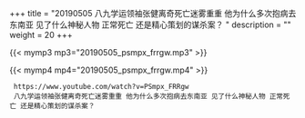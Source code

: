 +++
title = "20190505  八九学运领袖张健离奇死亡迷雾重重 他为什么多次抱病去东南亚 见了什么神秘人物 正常死亡 还是精心策划的谋杀案？ "
description = ""
weight = 20
+++

{{< mymp3 mp3="20190505_psmpx_frrgw.mp3" >}}

{{< mymp4 mp4="20190505_psmpx_frrgw.mp4" >}}

     
     https://www.youtube.com/watch?v=PSmpx_FRRgw 
     八九学运领袖张健离奇死亡迷雾重重 他为什么多次抱病去东南亚 见了什么神秘人物 正常死亡 还是精心策划的谋杀案？ 
